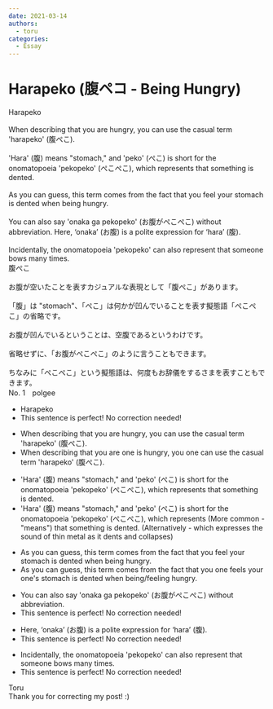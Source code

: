 ```yaml
---
date: 2021-03-14
authors:
  - toru
categories:
  - Essay
---
```


<h1 id="subject_show">Harapeko (腹ペコ - Being Hungry)</h1>
<div class="date" hidden>Mar 14, 2021 16:43</div>
<div id="post"><div id="body_show_ori">
Harapeko<br/><br/>When describing that you are hungry, you can use the casual term 'harapeko' (腹ぺこ).<br/><br/>'Hara' (腹) means "stomach," and 'peko' (ぺこ) is short for the onomatopoeia 'pekopeko' (ぺこぺこ), which represents that something is dented.<br/><br/>As you can guess, this term comes from the fact that you feel your stomach is dented when being hungry.<br/><br/>You can also say 'onaka ga pekopeko' (お腹がぺこぺこ) without abbreviation. Here, ‘onaka’ (お腹) is a polite expression for ‘hara’ (腹).<br/><br/>Incidentally, the onomatopoeia 'pekopeko' can also represent that someone bows many times.
</div></div>

<!-- more -->

<div id="post_ja"><div id="body_show_mo">
腹ぺこ<br/><br/>お腹が空いたことを表すカジュアルな表現として「腹ぺこ」があります。<br/><br/>「腹」は "stomach"、「ぺこ」は何かが凹んでいることを表す擬態語「ぺこぺこ」の省略です。<br/><br/>お腹が凹んでいるということは、空腹であるというわけです。<br/><br/>省略せずに、「お腹がぺこぺこ」のように言うこともできます。<br/><br/>ちなみに「ぺこぺこ」という擬態語は、何度もお辞儀をするさまを表すこともできます。
</div></div>
<div id="block"><div class="first_name"> No. 1　<span class="just_name">polgee</span></div><div id="block2">
<ul class="correction_field">
<li class="incorrect">Harapeko</li>
<li class="corrected perfect">This sentence is perfect! No correction needed!</li>
</ul>
<ul class="correction_field">
<li class="incorrect">When describing that you are hungry, you can use the casual term 'harapeko' (腹ぺこ).</li>
<li class="corrected correct">
When describing that <span class="sline">you are </span><span class="f_red">one is</span> hungry, <span class="sline">you</span> <span class="f_red">one</span> can use the casual term 'harapeko' (腹ぺこ).
</li>
</ul>
<ul class="correction_field">
<li class="incorrect">'Hara' (腹) means "stomach," and 'peko' (ぺこ) is short for the onomatopoeia 'pekopeko' (ぺこぺこ), which represents that something is dented.</li>
<li class="corrected correct">
'Hara' (腹) means "stomach," and 'peko' (ぺこ) is short for the onomatopoeia 'pekopeko' (ぺこぺこ), which represents (More common - "means") that something is dented. (Alternatively - which expresses the sound of thin metal as it dents and collapses)
</li>
</ul>
<ul class="correction_field">
<li class="incorrect">As you can guess, this term comes from the fact that you feel your stomach is dented when being hungry.</li>
<li class="corrected correct">
As you can guess, this term comes from the fact that <span class="sline">you</span> <span class="f_red">one </span>feel<span class="f_red">s</span> <span class="sline">your </span><span class="f_red">one's</span> stomach is dented when being/feeling hungry.
</li>
</ul>
<ul class="correction_field">
<li class="incorrect">You can also say 'onaka ga pekopeko' (お腹がぺこぺこ) without abbreviation.</li>
<li class="corrected perfect">This sentence is perfect! No correction needed!</li>
</ul>
<ul class="correction_field">
<li class="incorrect">Here, ‘onaka’ (お腹) is a polite expression for ‘hara’ (腹).</li>
<li class="corrected perfect">This sentence is perfect! No correction needed!</li>
</ul>
<ul class="correction_field">
<li class="incorrect">Incidentally, the onomatopoeia 'pekopeko' can also represent that someone bows many times.</li>
<li class="corrected perfect">This sentence is perfect! No correction needed!</li>
</ul>
</div><div class="name"><span class="just_name">Toru</span><br>
Thank you for correcting my post! :)
</div>
</div>
